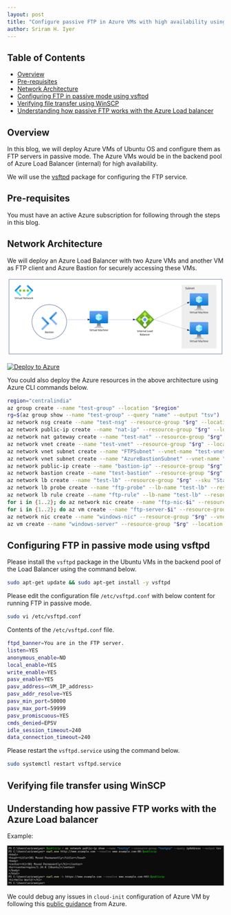 ```yaml
---
layout: post
title: "Configure passive FTP in Azure VMs with high availability using Azure Load Balancer"
author: Sriram H. Iyer
---
```


## Table of Contents
- [Overview](#overview)
- [Pre-requisites](#pre-requisites)
- [Network Architecture](#network-architecture)
- [Configuring FTP in passive mode using vsftpd](#configuring-ftp-in-passive-mode-using-vsftpd)
- [Verifying file transfer using WinSCP](#verifying-file-transfer-using-winscp)
- [Understanding how passive FTP works with the Azure Load balancer](#understanding-how-passive-FTP-works-with-the-azure-load-balancer)

## Overview

In this blog, we will deploy Azure VMs of Ubuntu OS and configure them as FTP servers in passive mode. The Azure VMs would be in the backend pool of Azure Load Balancer (internal) for high availability.

We will use the [vsftpd](https://help.ubuntu.com/community/vsftpd) package for configuring the FTP service.

## Pre-requisites

You must have an active Azure subscription for following through the steps in this blog.

## Network Architecture

We will deploy an Azure Load Balancer with two Azure VMs and another VM as FTP client and Azure Bastion for securely accessing these VMs.

![network-diagram](https://raw.githubusercontent.com/hisriram1996/hisriram1996.github.io/main/_pictures/azure-vm-passive-ftp-with-load-balancer-network-diagram.png)

[![Deploy to Azure](https://aka.ms/deploytoazurebutton)](https://portal.azure.com/#create/Microsoft.Template/uri/https%3A%2F%2Fraw.githubusercontent.com%2Fhisriram1996%2Fhisriram1996.github.io%2Frefs%2Fheads%2Fmain%2F_arm-templates%2Fazure-load-balancer-passive-ftp.json)

You could also deploy the Azure resources in the above architecture using Azure CLI commands below.

```bash
region="centralindia"
az group create --name "test-group" --location "$region"
rg=$(az group show --name "test-group" --query "name" --output "tsv")
az network nsg create --name "test-nsg" --resource-group "$rg" --location "$region"
az network public-ip create --name "nat-ip" --resource-group "$rg" --location "$region" --version "IPv4" --allocation-method Static --sku "Standard" --tier "Regional" --zone 1 2 3
az network nat gateway create --name "test-nat" --resource-group "$rg" --location "$region" --public-ip-addresses "nat-ip" --sku "Standard"
az network vnet create --name "test-vnet" --resource-group "$rg" --location "$region" --address-prefixes "10.0.0.0/24"
az network vnet subnet create --name "FTPSubnet" --vnet-name "test-vnet" --resource-group "$rg" --address-prefixes "10.0.0.0/26" --default-outbound-access "false" --nat-gateway "test-nat" --network-security-group "test-nsg"
az network vnet subnet create --name "AzureBastionSubnet" --vnet-name "test-vnet" --resource-group "$rg" --address-prefixes "10.0.0.64/26" --default-outbound-access "false"
az network public-ip create --name "bastion-ip" --resource-group "$rg" --location "$region" --version "IPv4" --allocation-method Static --sku "Standard" --tier "Regional" --zone 1 2 3
az network bastion create --name "test-bastion" --resource-group "$rg" --vnet-name "test-vnet" --public-ip-address "bastion-ip" --sku "Standard" --no-wait true
az network lb create --name "test-lb" --resource-group "$rg" --sku "Standard" --vnet-name "test-vnet" --subnet "FTPSubnet" --frontend-ip-name "ftp-ip" --backend-pool-name "ftp-pool"
az network lb probe create --name "ftp-probe" --lb-name "test-lb" --resource-group "$rg" --protocol "tcp" --port "21"
az network lb rule create --name "ftp-rule" --lb-name "test-lb" --resource-group "$rg" --frontend-ip-name "ftp-ip" --backend-pool-name "ftp-pool" --protocol "tcp" --frontend-port "21" --backend-port "21" --probe-name "ftp-probe"
for i in {1..2}; do az network nic create --name "ftp-nic-$i" --resource-group "$rg" --vnet-name "test-vnet" --subnet "FTPSubnet" --lb-name "test-lb" --lb-address-pools "ftp-pool"; done
for i in {1..2}; do az vm create --name "ftp-server-$i" --resource-group "$rg" --location "$region" --image "canonical:ubuntu-24_04-lts:server:latest" --os-disk-name "ftp-disk-$i" --nics "ftp-nic-$i" --authentication-type "password" --admin-username "<username>" --admin-password "<password>"; done
az network nic create --name "windows-nic" --resource-group "$rg" --vnet-name "test-vnet" --subnet "FTPSubnet"
az vm create --name "windows-server" --resource-group "$rg" --location "$region" --image "MicrosoftWindowsServer:WindowsServer:2025-datacenter-g2:latest" --os-disk-name "windows-disk" --nics "windows-nic" --authentication-type "password" --admin-username "<username>" --admin-password "<password>"
```

## Configuring FTP in passive mode using vsftpd

Please install the `vsftpd` package in the Ubuntu VMs in the backend pool of the Load Balancer using the command below.

```bash
sudo apt-get update && sudo apt-get install -y vsftpd
```

Please edit the configuration file `/etc/vsftpd.conf` with below content for running FTP in passive mode.

```bash
sudo vi /etc/vsftpd.conf
```

Contents of the `/etc/vsftpd.conf` file.

```bash
ftpd_banner=You are in the FTP server.
listen=YES
anonymous_enable=NO
local_enable=YES
write_enable=YES
pasv_enable=YES
pasv_address=<VM_IP_address>
pasv_addr_resolve=YES
pasv_min_port=50000
pasv_max_port=59999
pasv_promiscuous=YES
cmds_denied=EPSV
idle_session_timeout=240
data_connection_timeout=240
```   

Please restart the `vsftpd.service` using the command below.

```bash
sudo systemctl restart vsftpd.service
```

## Verifying file transfer using WinSCP



## Understanding how passive FTP works with the Azure Load balancer

Example:

<img src="https://raw.githubusercontent.com/hisriram1996/hisriram1996.github.io/refs/heads/main/_pictures/_images_2024-11-05-Configure-cloudinit-in-Azure-VM/image1.png">

We could debug any issues in `cloud-init` configuration of Azure VM by following this [public guidance](https://learn.microsoft.com/en-us/azure/virtual-machines/linux/cloud-init-troubleshooting) from Azure.

<link rel="alternate" type="application/rss+xml"  href="{{ site.url }}/feed.xml" title="{{ site.title }}">
